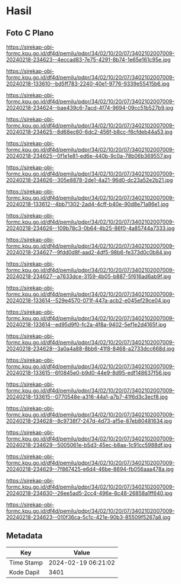 # Hasil

## Foto C Plano

https://sirekap-obj-formc.kpu.go.id/df4d/pemilu/pdpr/34/02/10/20/07/3402102007009-20240218-234623--4eccad83-7e75-4291-8b74-1e65e161c95e.jpg

https://sirekap-obj-formc.kpu.go.id/df4d/pemilu/pdpr/34/02/10/20/07/3402102007009-20240218-133610--bd5ff783-2240-40e1-9776-9339e55415b6.jpg

https://sirekap-obj-formc.kpu.go.id/df4d/pemilu/pdpr/34/02/10/20/07/3402102007009-20240218-234624--bae439c6-7acd-4f74-9694-09cc51b527b9.jpg

https://sirekap-obj-formc.kpu.go.id/df4d/pemilu/pdpr/34/02/10/20/07/3402102007009-20240218-234625--8d68ec60-6dc2-456f-b8cc-f8cfdeb44a53.jpg

https://sirekap-obj-formc.kpu.go.id/df4d/pemilu/pdpr/34/02/10/20/07/3402102007009-20240218-234625--0f1e1e81-ed6e-440b-9c0a-78b06b369557.jpg

https://sirekap-obj-formc.kpu.go.id/df4d/pemilu/pdpr/34/02/10/20/07/3402102007009-20240218-234626--305e8878-2de1-4a21-96d0-dc23a52e2b21.jpg

https://sirekap-obj-formc.kpu.go.id/df4d/pemilu/pdpr/34/02/10/20/07/3402102007009-20240218-133612--4bb71302-2ad4-4cff-b40e-90d8e71a86e1.jpg

https://sirekap-obj-formc.kpu.go.id/df4d/pemilu/pdpr/34/02/10/20/07/3402102007009-20240218-234626--109b78c3-0b64-4b25-86f0-4a85744a7333.jpg

https://sirekap-obj-formc.kpu.go.id/df4d/pemilu/pdpr/34/02/10/20/07/3402102007009-20240218-234627--9fdd0d8f-aad2-4df5-98b6-fe373d0c0b84.jpg

https://sirekap-obj-formc.kpu.go.id/df4d/pemilu/pdpr/34/02/10/20/07/3402102007009-20240218-234627--a7633dce-3159-4b05-b887-5f616ad6ab9f.jpg

https://sirekap-obj-formc.kpu.go.id/df4d/pemilu/pdpr/34/02/10/20/07/3402102007009-20240218-133614--529e4570-071f-447a-acb2-e045ef29ce04.jpg

https://sirekap-obj-formc.kpu.go.id/df4d/pemilu/pdpr/34/02/10/20/07/3402102007009-20240218-133614--ed95d9f0-fc2a-4f8a-9402-5ef1e2d4165f.jpg

https://sirekap-obj-formc.kpu.go.id/df4d/pemilu/pdpr/34/02/10/20/07/3402102007009-20240218-234628--3a0a4a88-8bb6-41f8-8468-a2733dcc668d.jpg

https://sirekap-obj-formc.kpu.go.id/df4d/pemilu/pdpr/34/02/10/20/07/3402102007009-20240218-133615--6f0845e0-b9d0-44e9-8d95-edf148637f56.jpg

https://sirekap-obj-formc.kpu.go.id/df4d/pemilu/pdpr/34/02/10/20/07/3402102007009-20240218-133615--0770548e-a316-44a1-a7b7-41f6d3c3ecf8.jpg

https://sirekap-obj-formc.kpu.go.id/df4d/pemilu/pdpr/34/02/10/20/07/3402102007009-20240218-234628--8c9738f7-247d-4d73-af5e-87eb80481634.jpg

https://sirekap-obj-formc.kpu.go.id/df4d/pemilu/pdpr/34/02/10/20/07/3402102007009-20240218-234629--5005061e-b5d3-45ec-b8aa-1c91cc5988df.jpg

https://sirekap-obj-formc.kpu.go.id/df4d/pemilu/pdpr/34/02/10/20/07/3402102007009-20240218-234629--7f867425-e6d4-46be-8694-fb056aaa478a.jpg

https://sirekap-obj-formc.kpu.go.id/df4d/pemilu/pdpr/34/02/10/20/07/3402102007009-20240218-234630--26ee5ad5-2cc4-496e-8c48-26858a1ff640.jpg

https://sirekap-obj-formc.kpu.go.id/df4d/pemilu/pdpr/34/02/10/20/07/3402102007009-20240218-234623--010f36ca-5c1c-421e-90b3-85509f5267a8.jpg


## Metadata

| Key        | Value               |
| ---------- | ------------------- |
| Time Stamp | 2024-02-19 06:21:02 |
| Kode Dapil | 3401                |



